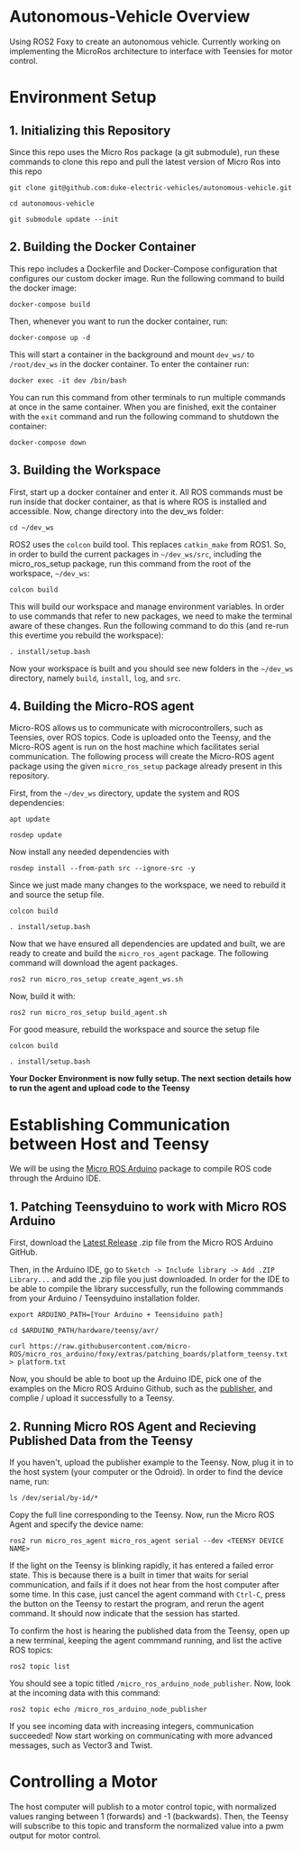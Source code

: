 # Autonomous-Vehicle Overview

Using ROS2 Foxy to create an autonomous vehicle. Currently working on implementing the MicroRos architecture to interface with Teensies for motor control.

# Environment Setup

## 1. Initializing this Repository
Since this repo uses the Micro Ros package (a git submodule), run these commands to clone this repo and pull the latest version of Micro Ros into this repo
```
git clone git@github.com:duke-electric-vehicles/autonomous-vehicle.git

cd autonomous-vehicle

git submodule update --init
```

## 2. Building the Docker Container
This repo includes a Dockerfile and Docker-Compose configuration that configures our custom docker image. Run the following command to build the docker image:
```
docker-compose build
```
Then, whenever you want to run the docker container, run:
```
docker-compose up -d
```
This will start a container in the background and mount `dev_ws/` to `/root/dev_ws` in the docker container. To enter the container run:
```
docker exec -it dev /bin/bash
```
You can run this command from other terminals to run multiple commands at once in the same container. When you are finished, exit the container with the ```exit``` command and run the following command to shutdown the container:
```
docker-compose down
```
## 3. Building the Workspace
First, start up a docker container and enter it. All ROS commands must be run inside that docker container, as that is where ROS is installed and accessible. Now, change directory into the dev_ws folder:
```
cd ~/dev_ws
```
ROS2 uses the `colcon` build tool. This replaces `catkin_make` from ROS1. So, in order to build the current packages in `~/dev_ws/src`, including the micro_ros_setup package, run this command from the root of the workspace, `~/dev_ws`:
```
colcon build
```
This will build our workspace and manage environment variables. In order to use commands that refer to new packages, we need to make the terminal aware of these changes. Run the following command to do this (and re-run this evertime you rebuild the workspace):
```
. install/setup.bash
```
Now your workspace is built and you should see new folders in the `~/dev_ws` directory, namely `build`, `install`, `log`, and `src`.

## 4. Building the Micro-ROS agent
Micro-ROS allows us to communicate with microcontrollers, such as Teensies, over ROS topics. Code is uploaded onto the Teensy, and the Micro-ROS agent is run on the host machine which facilitates serial communication. The following process will create the Micro-ROS agent package using the given ```micro_ros_setup``` package already present in this repository.

First, from the `~/dev_ws` directory, update the system and ROS dependencies:
```
apt update

rosdep update
```
Now install any needed dependencies with
```
rosdep install --from-path src --ignore-src -y
```
Since we just made many changes to the workspace, we need to rebuild it and source the setup file.
```
colcon build

. install/setup.bash
```
Now that we have ensured all dependencies are updated and built, we are ready to create and build the `micro_ros_agent` package. The following command will download the agent packages.
```
ros2 run micro_ros_setup create_agent_ws.sh
```
Now, build it with:
```
ros2 run micro_ros_setup build_agent.sh
```
For good measure, rebuild the workspace and source the setup file
```
colcon build

. install/setup.bash
```

**Your Docker Environment is now fully setup. The next section details how to run the agent and upload code to the Teensy**

# Establishing Communication between Host and Teensy
We will be using the [Micro ROS Arduino](https://github.com/micro-ROS/micro_ros_arduino) package to compile ROS code through the Arduino IDE.

## 1. Patching Teensyduino to work with Micro ROS Arduino
First, download the [Latest Release](https://github.com/micro-ROS/micro_ros_arduino/releases) .zip file from the Micro ROS Arduino GitHub.

Then, in the Arduino IDE, go to `Sketch -> Include library -> Add .ZIP Library...` and add the .zip file you just downloaded. In order for the IDE to be able to compile the library successfully, run the following commmands from your Arduino / Teensyduino installation folder.
```
export ARDUINO_PATH=[Your Arduino + Teensiduino path]

cd $ARDUINO_PATH/hardware/teensy/avr/

curl https://raw.githubusercontent.com/micro-ROS/micro_ros_arduino/foxy/extras/patching_boards/platform_teensy.txt > platform.txt
```
Now, you should be able to boot up the Arduino IDE, pick one of the examples on the Micro ROS Arduino Github, such as the [publisher](https://github.com/micro-ROS/micro_ros_arduino/blob/foxy/examples/micro-ros_publisher/micro-ros_publisher.ino), and complie / upload it successfully to a Teensy.

## 2. Running Micro ROS Agent and Recieving Published Data from the Teensy
If you haven't, upload the publisher example to the Teensy. Now, plug it in to the host system (your computer or the Odroid). In order to find the device name, run:
```
ls /dev/serial/by-id/*
```
Copy the full line corresponding to the Teensy. Now, run the Micro ROS Agent and specify the device name:
```
ros2 run micro_ros_agent micro_ros_agent serial --dev <TEENSY DEVICE NAME>
```
If the light on the Teensy is blinking rapidly, it has entered a failed error state. This is because there is a built in timer that waits for serial communication, and fails if it does not hear from the host computer after some time. In this case, just cancel the agent command with `Ctrl-C`, press the button on the Teensy to restart the program, and rerun the agent command. It should now indicate that the session has started.

To confirm the host is hearing the published data from the Teensy, open up a new terminal, keeping the agent commmand running, and list the active ROS topics:
```
ros2 topic list
```
You should see a topic titled `/micro_ros_arduino_node_publisher`. Now, look at the incoming data with this command:
```
ros2 topic echo /micro_ros_arduino_node_publisher
```
If you see incoming data with increasing integers, communication succeeded! Now start working on communicating with more advanced messages, such as Vector3 and Twist.

# Controlling a Motor
The host computer will publish to a motor control topic, with normalized values ranging between 1 (forwards) and -1 (backwards). Then, the Teensy will subscribe to this topic and transform the normalized value into a pwm output for motor control.
